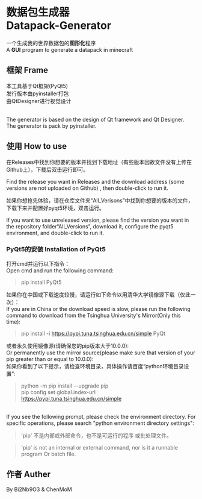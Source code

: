 # 数据包生成器 <br />Datapack-Generator

一个生成我的世界数据包的**图形化**程序<br />
A **GUI** program to generate a datapack in minecraft

## 框架  Frame
本工具基于Qt框架(PyQt5)
<br>发行版本由<a herf="https://github.com/pyinstaller/pyinstaller">pyinstaller</a>打包<br>
由QtDesigner进行视觉设计

<br />The generator is based on the design of Qt framework and Qt Designer.<br>
The generator is pack by <a herf="https://github.com/pyinstaller/pyinstaller">pyinstaller</a>.

## 使用 How to use

在Releases中找到你想要的版本并找到下载地址（有些版本因故文件没有上传在Github上），下载后双击运行即可。<br>

Find the release you want in Releases and the download address (some versions are not uploaded on Github) , then double-click to run it.<br>

如果你想抢先体验，请在仓库文件夹“All_Verisons”中找到你想要的版本的文件，下载下来并配置好pyqt5环境，双击运行。<br>

If you want to use unreleased version, please find the version you want in the repository folder“All_Versions”, download it, configure the pyqt5 environment, and double-click to run it.

### PyQt5的安装 Installation of PyQt5

打开cmd并运行以下指令：<br>
Open cmd and run the following command:

> pip install PyQt5

如果你在中国或下载速度较慢，请运行如下命令以用清华大学镜像源下载（仅此一次）：
<br>If you are in China or the download speed is slow, please run the following command to download from the Tsinghua University's Mirror(Only this time):

>pip install -i https://pypi.tuna.tsinghua.edu.cn/simple PyQt

或者永久使用镜像源(请确保您的pip版本大于10.0.0):<br>
Or permanently use the mirror source(please make sure that version of your pip greater than or equal to 10.0.0):
<br>如果你看到了以下提示，请检查环境目录，具体操作请百度“python环境目录设置”:

>python -m pip install --upgrade pip
<br>pip config set global.index-url https://pypi.tuna.tsinghua.edu.cn/simple

<br>If you see the following prompt, please check the environment directory. For specific operations, please search "python environment directory settings":
>'pip' 不是内部或外部命令，也不是可运行的程序
或批处理文件。

>'pip' is not an internal or external command, nor is it a runnable program
Or batch file.
## 作者  Auther
By Bi2Nb9O3 & ChenMoM


